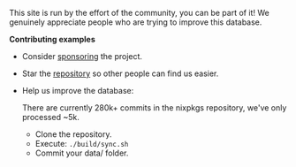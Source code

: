 This site is run by the effort of the community,
you can be part of it!
We genuinely appreciate people who are trying to improve this database.

**Contributing examples**

- Consider [sponsoring](https://patreon.com/kamadorueda) the project.
- Star the [repository](https://github.com/kamadorueda/nixpkgs-db) so other people can find us easier.
- Help us improve the database:

  There are currently 280k+ commits in the nixpkgs repository,
  we've only processed ~5k.

  - Clone the repository.
  - Execute: `./build/sync.sh`
  - Commit your data/ folder.
